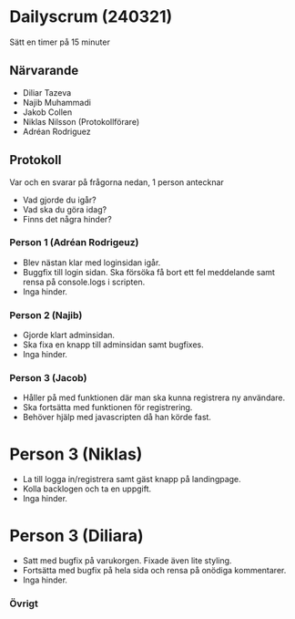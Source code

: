 # Dailyscrum (240321)

Sätt en timer på 15 minuter

## Närvarande
* Diliar Tazeva
* Najib Muhammadi
* Jakob Collen
* Niklas Nilsson (Protokollförare)
* Adréan Rodriguez

## Protokoll
Var och en svarar på frågorna nedan, 1 person antecknar
* Vad gjorde du igår?
* Vad ska du göra idag?
* Finns det några hinder?

### Person 1 (Adréan Rodrigeuz)
* Blev nästan klar med loginsidan igår.
* Buggfix till login sidan. Ska försöka få bort ett fel meddelande samt rensa på console.logs i scripten.		
* Inga hinder.



### Person 2 (Najib)
* Gjorde klart adminsidan.
* Ska fixa en knapp till adminsidan samt bugfixes.
* Inga hinder.	


### Person 3 (Jacob)
* Håller på med funktionen där man ska kunna registrera ny användare.
* Ska fortsätta med funktionen för registrering.
* Behöver hjälp med javascripten då han körde fast.


# Person 3 (Niklas)
* La till logga in/registrera samt gäst knapp på landingpage.
* Kolla backlogen och ta en uppgift.	
* Inga hinder.


# Person 3 (Diliara)
* Satt med bugfix på varukorgen. Fixade även lite styling.
* Fortsätta med bugfix på hela sida och rensa på onödiga kommentarer.
* Inga hinder.


### Övrigt

